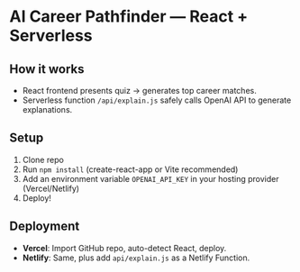 # AI Career Pathfinder — React + Serverless

## How it works
- React frontend presents quiz → generates top career matches.
- Serverless function `/api/explain.js` safely calls OpenAI API to generate explanations.

## Setup
1. Clone repo
2. Run `npm install` (create-react-app or Vite recommended)
3. Add an environment variable `OPENAI_API_KEY` in your hosting provider (Vercel/Netlify)
4. Deploy!

## Deployment
- **Vercel**: Import GitHub repo, auto-detect React, deploy.
- **Netlify**: Same, plus add `api/explain.js` as a Netlify Function.
